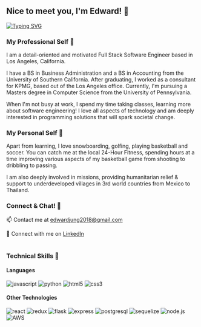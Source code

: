 ## Nice to meet you, I'm Edward! 👋

[![Typing SVG](https://readme-typing-svg.demolab.com?font=Fira+Code&pause=1000&color=2768F7&width=435&lines=Web+Developer;Software+Engineer;Consultant;Missionary;Life+Long+Learner;Technology+Enthusiast)](https://git.io/typing-svg)

### My Professional Self 🏢
I am a detail-oriented and motivated Full Stack Software Engineer based in Los Angeles, California. 

I have a BS in Business Administration and a BS in Accounting from the University of Southern California. After graduating, I worked as a consultant for KPMG, based out of the Los Angeles office.
Currently, I'm pursuing a Masters degree in Computer Science from the University of Pennsylvania.

When I'm not busy at work, I spend my time taking classes, learning more about software engineering! I love all aspects of technology and am deeply interested in programming solutions that will spark societal change.

### My Personal Self 🏡
Apart from learning, I love snowboarding, golfing, playing basketball and soccer. You can catch me at the local 24-Hour Fitness, spending hours at a time improving various aspects of my basketball game from shooting to dribbling to passing.

I am also deeply involved in missions, providing humanitarian relief & support to underdeveloped villages in 3rd world countries from Mexico to Thailand.

### Connect & Chat! 📇
📫 Contact me at edwardjung2018@gmail.com

👥 Connect with me on <a href="https://www.linkedin.com/in/edwardhjung/" target='_blank'>LinkedIn</a><br/><br/>

### Technical Skills 📇

#### Languages

![javascript](https://img.shields.io/badge/JavaScript-323330?style=for-the-badge&logo=javascript&logoColor=F7DF1E)
![python](https://img.shields.io/badge/Python-3776AB?style=for-the-badge&logo=Python&logoColor=white)
![html5](https://img.shields.io/badge/HTML-239120?style=for-the-badge&logo=html5&logoColor=white)
![css3](https://img.shields.io/badge/CSS-239120?&style=for-the-badge&logo=css3&logoColor=white)

#### Other Technologies

![react](https://img.shields.io/badge/React-20232A?style=for-the-badge&logo=react&logoColor=61DAFB)
![redux](https://img.shields.io/badge/Redux-593D88?style=for-the-badge&logo=redux&logoColor=white)
![flask](https://img.shields.io/badge/Flask-000000?style=for-the-badge&logo=Flask&logoColor=white)
![express](https://img.shields.io/badge/Express.js-404D59?style=for-the-badge&logo=Express&logoColor=black)
![postgresql](https://img.shields.io/badge/PostgreSQL-316192?style=for-the-badge&logo=postgresql&logoColor=white)
![sequelize](https://img.shields.io/badge/sequelize-323330?style=for-the-badge&logo=sequelize&logoColor=blue)
![node.js](https://img.shields.io/badge/Node.js-339933?style=for-the-badge&logo=Node.js&logoColor=black)
![AWS](https://img.shields.io/badge/Amazon_AWS-232F3E?style=for-the-badge&logo=amazon-aws&logoColor=white)


<!--
**edwardhj/edwardhj** is a ✨ _special_ ✨ repository because its `README.md` (this file) appears on your GitHub profile.

Here are some ideas to get you started:

- 🔭 I’m currently working on ...
- 🌱 I’m currently learning ...
- 👯 I’m looking to collaborate on ...
- 🤔 I’m looking for help with ...
- 💬 Ask me about ...
- 📫 How to reach me: ...
- 😄 Pronouns: ...
- ⚡ Fun fact: ...
-->
